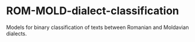 # ROM-MOLD-dialect-classification

Models for binary classification of texts between Romanian and Moldavian dialects.
